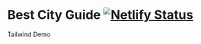 # Best City Guide [![Netlify Status](https://api.netlify.com/api/v1/badges/7d9393bf-f9ca-4052-86c1-6e1633a2b8ef/deploy-status)](https://app.netlify.com/sites/jd-best-city-guide/deploys)


Tailwind Demo
